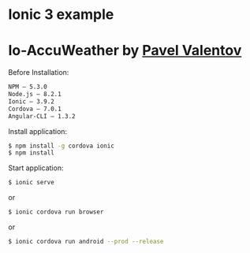 # Ionic 3 example
# Io-AccuWeather by [Pavel Valentov](http:/valentov.ru)

Before Installation:
```bash
NPM — 5.3.0
Node.js — 8.2.1
Ionic — 3.9.2
Cordova — 7.0.1
Angular-CLI — 1.3.2
```

Install application:
```bash
$ npm install -g cordova ionic
$ npm install
```

Start application:
```bash
$ ionic serve
```
or
```bash
$ ionic cordova run browser
```
or
```bash
$ ionic cordova run android --prod --release
```
